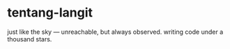 # tentang-langit
just like the sky — unreachable, but always observed. writing code under a thousand stars.
